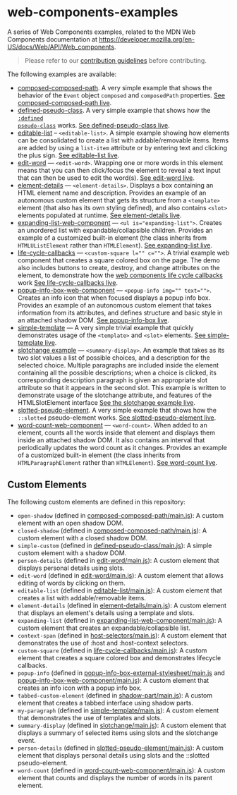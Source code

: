 # web-components-examples
A series of Web Components examples, related to the MDN Web Components documentation at https://developer.mozilla.org/en-US/docs/Web/API/Web_components.

> Please refer to our [contribution guidelines](https://github.com/mdn/web-components-examples/blob/main/CONTRIBUTING.md) before contributing.

The following examples are available:

* [composed-composed-path](composed-composed-path). A very simple example that shows the behavior of the <code>Event</code> object <code>composed</code> and <code>composedPath</code> properties. [See composed-composed-path live](https://mdn.github.io/web-components-examples/composed-composed-path/).
* [defined-pseudo-class](defined-pseudo-class). A very simple example that shows how the <code>[:defined pseudo-class](https://developer.mozilla.org/en-US/docs/Web/CSS/:defined)</code> works. [See defined-pseudo-class live](https://mdn.github.io/web-components-examples/defined-pseudo-class/).
* [editable-list](editable-list) – <code>&lt;editable-list&gt;</code>.  A simple example showing how elements can be consolidated to create a list with addable/removable items.  Items are added by using a `list-item` attribute or by entering text and clicking the plus sign. [See editable-list live](https://mdn.github.io/web-components-examples/editable-list/).
* [edit-word](edit-word) — <code>&lt;edit-word&gt;</code>. Wrapping one or more words in this element means that you can then click/focus the element to reveal a text input that can then be used to edit the word(s). [See edit-word live](https://mdn.github.io/web-components-examples/edit-word/).
* [element-details](element-details) — <code>&lt;element-details&gt;</code>. Displays a box containing an HTML element name and description. Provides an example of an autonomous custom element that gets its structure from a <code>&lt;template&gt;</code> element (that also has its own styling defined), and also contains <code>&lt;slot&gt;</code> elements populated at runtime. [See element-details live](https://mdn.github.io/web-components-examples/element-details/).
* [expanding-list-web-component](expanding-list-web-component) — <code>&lt;ul is="expanding-list"&gt;</code>. Creates an unordered list with expandable/collapsible children. Provides an example of a customized built-in element (the class inherits from <code>HTMLUListElement</code> rather than <code>HTMLElement</code>). [See expanding-list live](https://mdn.github.io/web-components-examples/expanding-list-web-component/).
* [life-cycle-callbacks](life-cycle-callbacks) — <code>&lt;custom-square l="" c=""&gt;</code>. A trivial example web component that creates a square colored box on the page. The demo also includes buttons to create, destroy, and change attributes on the element, to demonstrate how the [web components life cycle callbacks](https://developer.mozilla.org/en-US/docs/Web/Web_Components/Using_custom_elements#Using_the_lifecycle_callbacks) work [See life-cycle-callbacks live](https://mdn.github.io/web-components-examples/life-cycle-callbacks/).
* [popup-info-box-web-component](popup-info-box-web-component) — <code>&lt;popup-info img="" text=""&gt;</code>. Creates an info icon that when focused displays a popup info box. Provides an example of an autonomous custom element that takes information from its attributes, and defines structure and basic style in an attached shadow DOM. [See popup-info-box live](https://mdn.github.io/web-components-examples/popup-info-box-web-component/).
* [simple-template](simple-template) — A very simple trivial example that quickly demonstrates usage of the <code>&lt;template&gt;</code> and <code>&lt;slot&gt;</code> elements. [See simple-template live](https://mdn.github.io/web-components-examples/simple-template/).
* [slotchange example](slotchange) — <code>&lt;summary-display&gt;</code>. An example that takes as its two slot values a list of possible choices, and a description for the selected choice. Multiple paragraphs are included inside the element containing all the possible descriptions; when a choice is clicked, its corresponding description paragraph is given an appropriate slot attribute so that it appears in the second slot. This example is written to demonstrate usage of the slotchange attribute, and features of the HTMLSlotElement interface [See the slotchange example live](https://mdn.github.io/web-components-examples/slotchange).
* [slotted-pseudo-element](slotted-pseudo-element). A very simple example that shows how the <code>::slotted</code> pseudo-element works. [See slotted-pseudo-element live](https://mdn.github.io/web-components-examples/slotted-pseudo-element/).
* [word-count-web-component](word-count-web-component) — <code>&lt;word-count&gt;</code>. When added to an element, counts all the words inside that element and displays them inside an attached shadow DOM. It also contains an interval that periodically updates the word count as it changes. Provides an example of a customized built-in element (the class inherits from <code>HTMLParagraphElement</code> rather than <code>HTMLElement</code>). [See word-count live](https://mdn.github.io/web-components-examples/word-count-web-component/).

## Custom Elements

The following custom elements are defined in this repository:

* `open-shadow` (defined in [composed-composed-path/main.js](composed-composed-path/main.js)): A custom element with an open shadow DOM.
* `closed-shadow` (defined in [composed-composed-path/main.js](composed-composed-path/main.js)): A custom element with a closed shadow DOM.
* `simple-custom` (defined in [defined-pseudo-class/main.js](defined-pseudo-class/main.js)): A simple custom element with a shadow DOM.
* `person-details` (defined in [edit-word/main.js](edit-word/main.js)): A custom element that displays personal details using slots.
* `edit-word` (defined in [edit-word/main.js](edit-word/main.js)): A custom element that allows editing of words by clicking on them.
* `editable-list` (defined in [editable-list/main.js](editable-list/main.js)): A custom element that creates a list with addable/removable items.
* `element-details` (defined in [element-details/main.js](element-details/main.js)): A custom element that displays an element's details using a template and slots.
* `expanding-list` (defined in [expanding-list-web-component/main.js](expanding-list-web-component/main.js)): A custom element that creates an expandable/collapsible list.
* `context-span` (defined in [host-selectors/main.js](host-selectors/main.js)): A custom element that demonstrates the use of :host and :host-context selectors.
* `custom-square` (defined in [life-cycle-callbacks/main.js](life-cycle-callbacks/main.js)): A custom element that creates a square colored box and demonstrates lifecycle callbacks.
* `popup-info` (defined in [popup-info-box-external-stylesheet/main.js](popup-info-box-external-stylesheet/main.js) and [popup-info-box-web-component/main.js](popup-info-box-web-component/main.js)): A custom element that creates an info icon with a popup info box.
* `tabbed-custom-element` (defined in [shadow-part/main.js](shadow-part/main.js)): A custom element that creates a tabbed interface using shadow parts.
* `my-paragraph` (defined in [simple-template/main.js](simple-template/main.js)): A custom element that demonstrates the use of templates and slots.
* `summary-display` (defined in [slotchange/main.js](slotchange/main.js)): A custom element that displays a summary of selected items using slots and the slotchange event.
* `person-details` (defined in [slotted-pseudo-element/main.js](slotted-pseudo-element/main.js)): A custom element that displays personal details using slots and the ::slotted pseudo-element.
* `word-count` (defined in [word-count-web-component/main.js](word-count-web-component/main.js)): A custom element that counts and displays the number of words in its parent element.
